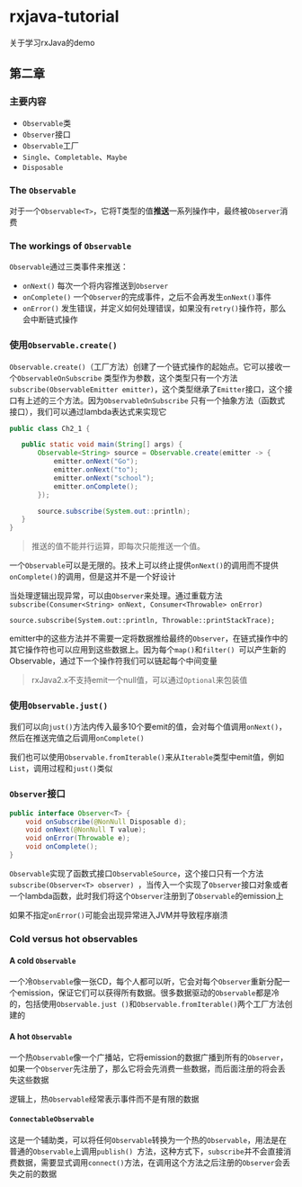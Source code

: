# rxjava-tutorial

关于学习rxJava的demo

## 第二章

### 主要内容

* `Observable`类
* `Observer`接口
* `Observable`工厂
* `Single`、`Completable`、`Maybe`
* `Disposable`

### The `Observable`

对于一个`Observable<T>`，它将T类型的值**推送**一系列操作中，最终被`Observer`消费

### The workings of `Observable`

`Observable`通过三类事件来推送：

* `onNext()` 每次一个将内容推送到`Observer`
* `onComplete()` 一个`Observer`的完成事件，之后不会再发生`onNext()`事件
* `onError()` 发生错误，并定义如何处理错误，如果没有`retry()`操作符，那么会中断链式操作

### 使用`Observable.create()`

`Observable.create()`（工厂方法）创建了一个链式操作的起始点。它可以接收一个`ObservableOnSubscribe`
类型作为参数，这个类型只有一个方法`subscribe(ObservableEmitter emitter)`，这个类型继承了`Emitter`接口，这个接口有上述的三个方法。因为`ObservableOnSubscribe`
只有一个抽象方法（函数式接口），我们可以通过lambda表达式来实现它

 ```java
public class Ch2_1 {

    public static void main(String[] args) {
        Observable<String> source = Observable.create(emitter -> {
            emitter.onNext("Go");
            emitter.onNext("to");
            emitter.onNext("school");
            emitter.onComplete();
        });

        source.subscribe(System.out::println);
    }
}
```

> 推送的值不能并行运算，即每次只能推送一个值。

一个`Observable`可以是无限的。技术上可以终止提供`onNext()`的调用而不提供`onComplete()`的调用，但是这并不是一个好设计

当处理逻辑出现异常，可以由`Observer`来处理。通过重载方法`subscribe(Consumer<String> onNext, Consumer<Throwable> onError)`

```
source.subscribe(System.out::println, Throwable::printStackTrace);
```

emitter中的这些方法并不需要一定将数据推给最终的`Observer`，在链式操作中的其它操作符也可以应用到这些数据上。因为每个`map()`和`filter()
`可以产生新的Observable，通过下一个操作符我们可以链起每个中间变量

> rxJava2.x不支持emit一个null值，可以通过`Optional`来包装值

### 使用`Observable.just()`

我们可以向`just()`方法内传入最多10个要emit的值，会对每个值调用`onNext()`，然后在推送完值之后调用`onComplete()`

我们也可以使用`Observable.fromIterable()`来从`Iterable`类型中emit值，例如`List`，调用过程和`just()`类似

### `Observer`接口

```java
public interface Observer<T> {
    void onSubscribe(@NonNull Disposable d);
    void onNext(@NonNull T value);
    void onError(Throwable e);
    void onComplete();
}
```

`Observable`实现了函数式接口`ObservableSource`，这个接口只有一个方法`subscribe(Observer<T> observer)
`，当传入一个实现了`Observer`接口对象或者一个lambda函数，此时我们将这个`Observer`注册到了`Observable`的emission上

如果不指定`onError()`可能会出现异常进入JVM并导致程序崩溃

### Cold versus hot observables

#### A cold `Observable`

一个冷`Observable`像一张CD，每个人都可以听，它会对每个`Observer`重新分配一个emission，保证它们可以获得所有数据。很多数据驱动的`Observable`都是冷的，包括使用`Observable.just
()`和`Observable.fromIterable()`两个工厂方法创建的

#### A hot `Observable`

一个热`Observable`像一个广播站，它将emission的数据广播到所有的`Observer`，如果一个`Observer`先注册了，那么它将会先消费一些数据，而后面注册的将会丢失这些数据

逻辑上，热`Observable`经常表示事件而不是有限的数据

#### `ConnectableObservable`

这是一个辅助类，可以将任何`Observable`转换为一个热的`Observable`，用法是在普通的`Observable`上调用`publish()
`方法，这种方式下，`subscribe`并不会直接消费数据，需要显式调用`connect()`方法，在调用这个方法之后注册的`Observer`会丢失之前的数据